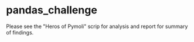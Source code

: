 # pandas_challenge
Please see the "Heros of Pymoli" scrip for analysis and report for summary of findings. 
